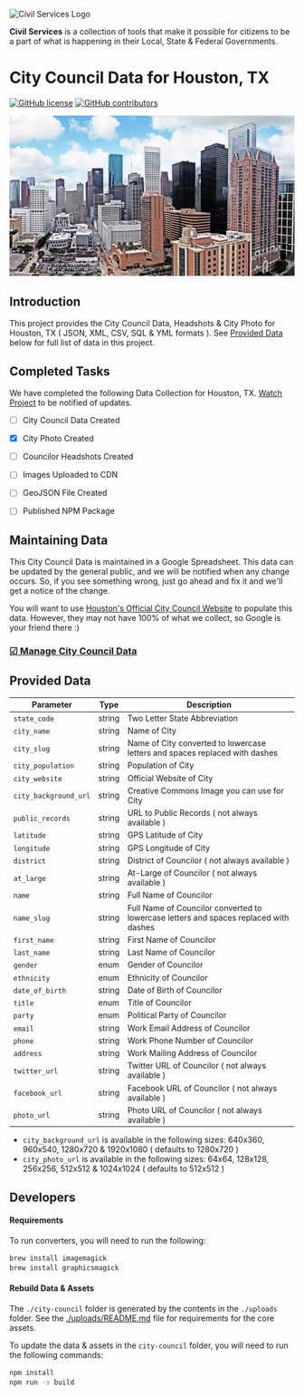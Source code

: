 ![Civil Services Logo](https://raw.githubusercontent.com/CivilServiceUSA/api/master/docs/img/logo.png "Civil Services Logo")

__Civil Services__ is a collection of tools that make it possible for citizens to be a part of what is happening in their Local, State & Federal Governments.

City Council Data for Houston, TX
===

[![GitHub license](https://img.shields.io/badge/license-MIT-blue.svg?style=flat)](https://raw.githubusercontent.com/CivilServiceUSA/city-council-tx-houston/master/LICENSE)  [![GitHub contributors](https://img.shields.io/github/contributors/CivilServiceUSA/city-council-tx-houston.svg)](https://github.com/CivilServiceUSA/city-council-tx-houston/graphs/contributors)

![Houston, TX](city-council/images/backgrounds/640x360/city.jpg "Houston, TX")


Introduction
---

This project provides the City Council Data, Headshots & City Photo for Houston, TX ( JSON, XML, CSV, SQL & YML formats ).  See [Provided Data](#provided-data) below for full list of data in this project.


Completed Tasks
---

We have completed the following Data Collection for Houston, TX. [Watch Project](https://github.com/CivilServiceUSA/city-council-tx-houston/subscription) to be notified of updates.

- [ ] City Council Data Created
- [X] City Photo Created
- [ ] Councilor Headshots Created
- [ ] Images Uploaded to CDN
- [ ] GeoJSON File Created
- [ ] Published NPM Package


Maintaining Data
---

This City Council Data is maintained in a Google Spreadsheet.  This data can be updated by the general public, and we will be notified when any change occurs.  So, if you see something wrong, just go ahead and fix it and we'll get a notice of the change.

You will want to use [Houston's Official City Council Website](http://www.houstontx.gov/council/) to populate this data. However, they may not have 100% of what we collect, so Google is your friend there :)

### [☑ Manage City Council Data](http://bit.ly/city-council-tx-houston)


Provided Data
---

Parameter             | Type   | Description
----------------------|--------|----------------
`state_code`          | string | Two Letter State Abbreviation
`city_name`           | string | Name of City
`city_slug`           | string | Name of City converted to lowercase letters and spaces replaced with dashes
`city_population`     | string | Population of City
`city_website`        | string | Official Website of City
`city_background_url` | string | Creative Commons Image you can use for City
`public_records`      | string | URL to Public Records ( not always available )
`latitude`            | string | GPS Latitude of City
`longitude`           | string | GPS Longitude of City
`district`            | string | District of Councilor ( not always available )
`at_large`            | string | At-Large of Councilor ( not always available )
`name`                | string | Full Name of Councilor
`name_slug`           | string | Full Name of Councilor converted to lowercase letters and spaces replaced with dashes
`first_name`          | string | First Name of Councilor
`last_name`           | string | Last Name of Councilor
`gender`              | enum   | Gender of Councilor
`ethnicity`           | enum   | Ethnicity of Councilor
`date_of_birth`       | string | Date of Birth of Councilor
`title`               | enum   | Title of Councilor
`party`               | enum   | Political Party of Councilor
`email`               | string | Work Email Address of Councilor
`phone`               | string | Work Phone Number of Councilor
`address`             | string | Work Mailing Address of Councilor
`twitter_url`         | string | Twitter URL of Councilor ( not always available )
`facebook_url`        | string | Facebook URL of Councilor ( not always available )
`photo_url`           | string | Photo URL of Councilor ( not always available )

* `city_background_url` is available in the following sizes: 640x360, 960x540, 1280x720 & 1920x1080 ( defaults to 1280x720 )
* `city_photo_url` is available in the following sizes: 64x64, 128x128, 256x256, 512x512 & 1024x1024 ( defaults to 512x512 )


Developers
---

#### Requirements

To run converters, you will need to run the following:

```bash
brew install imagemagick
brew install graphicsmagick
```

#### Rebuild Data & Assets

The `./city-council` folder is generated by the contents in the `./uploads` folder.  See the [./uploads/README.md](./uploads/README.md) file for requirements for the core assets.

To update the data & assets in the `city-council` folder, you will need to run the following commands:

```bash
npm install
npm run -s build
```